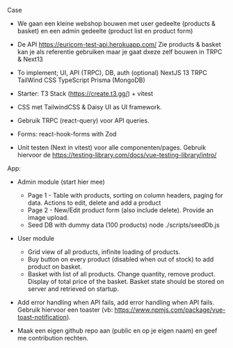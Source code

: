 Case

- We gaan een kleine webshop bouwen met user gedeelte (products & basket) en een admin gedeelte (product list en product form)

- De API https://euricom-test-api.herokuapp.com/ Zie products & basket kan je als referentie gebruiken maar je gaat dxeze zelf bouwen in TRPC & Next13

- To implement; UI, API (TRPC), DB, auth (optional)
  NextJS 13
  TRPC
  TailWind CSS
  TypeScript
  Prisma (MongoDB)

- Starter: T3 Stack (https://create.t3.gg/) + vitest

- CSS met TailwindCSS & Daisy UI as UI framework.

- Gebruik TRPC (react-query) voor API queries.

- Forms: react-hook-forms with Zod

- Unit testen (Next in vitest) voor alle componenten/pages. Gebruik hiervoor de https://testing-library.com/docs/vue-testing-library/intro/

App:

- Admin module (start hier mee)

  - Page 1 - Table with products, sorting on column headers, paging for data. Actions to edit, delete and add a product
  - Page 2 - New/Edit product form (also include delete). Provide an image upload.
  - Seed DB with dummy data (100 products)
    node ./scripts/seedDb.js

- User module

  - Grid view of all products, infinite loading of products.
  - Buy button on every product (disabled when out of stock) to add product on basket.
  - Basket with list of all products. Change quantity, remove product. Display of total price of the basket. Basket state should be stored on server and retrieved on startup.

- Add error handling when API fails, add error handling when API fails. Gebruik hiervoor een toaster (vb: https://www.npmjs.com/package/vue-toast-notification).

- Maak een eigen github repo aan (public en op je eigen naam) en geef me contribution rechten.
